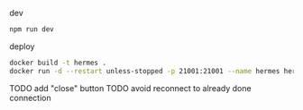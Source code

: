 dev

```bash
npm run dev
```

deploy

```bash
docker build -t hermes .
docker run -d --restart unless-stopped -p 21001:21001 --name hermes hermes
```

TODO add "close" button
TODO avoid reconnect to already done connection
